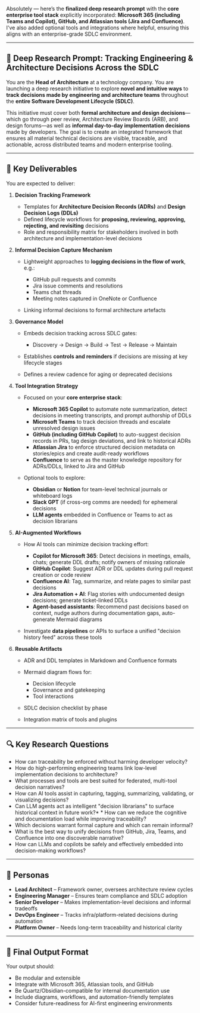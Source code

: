 Absolutely — here’s the **finalized deep research prompt** with the **core enterprise tool stack** explicitly incorporated: **Microsoft 365 (including Teams and Copilot), GitHub, and Atlassian tools (Jira and Confluence)**. I've also added optional tools and integrations where helpful, ensuring this aligns with an enterprise-grade SDLC environment.

---

## 💼 Deep Research Prompt: Tracking Engineering & Architecture Decisions Across the SDLC

You are the **Head of Architecture** at a technology company. You are launching a deep research initiative to explore **novel and intuitive ways** to **track decisions made by engineering and architecture teams** throughout the **entire Software Development Lifecycle (SDLC)**.

This initiative must cover both **formal architecture and design decisions**—which go through peer review, Architecture Review Boards (ARB), and design forums—as well as **informal day-to-day implementation decisions** made by developers. The goal is to create an integrated framework that ensures all material technical decisions are visible, traceable, and actionable, across distributed teams and modern enterprise tooling.

---

## 🎯 Key Deliverables

You are expected to deliver:

1. **Decision Tracking Framework**

   * Templates for **Architecture Decision Records (ADRs)** and **Design Decision Logs (DDLs)**
   * Defined lifecycle workflows for **proposing, reviewing, approving, rejecting, and revisiting** decisions
   * Role and responsibility matrix for stakeholders involved in both architecture and implementation-level decisions

2. **Informal Decision Capture Mechanism**

   * Lightweight approaches to **logging decisions in the flow of work**, e.g.:

     * GitHub pull requests and commits
     * Jira issue comments and resolutions
     * Teams chat threads
     * Meeting notes captured in OneNote or Confluence
   * Linking informal decisions to formal architecture artefacts

3. **Governance Model**

   * Embeds decision tracking across SDLC gates:

     * Discovery → Design → Build → Test → Release → Maintain
   * Establishes **controls and reminders** if decisions are missing at key lifecycle stages
   * Defines a review cadence for aging or deprecated decisions

4. **Tool Integration Strategy**

   * Focused on your **core enterprise stack**:

     * **Microsoft 365 Copilot** to automate note summarization, detect decisions in meeting transcripts, and prompt authorship of DDLs
     * **Microsoft Teams** to track decision threads and escalate unresolved design issues
     * **GitHub (including GitHub Copilot)** to auto-suggest decision records in PRs, tag design deviations, and link to historical ADRs
     * **Atlassian Jira** to enforce structured decision metadata on stories/epics and create audit-ready workflows
     * **Confluence** to serve as the master knowledge repository for ADRs/DDLs, linked to Jira and GitHub
   * Optional tools to explore:

     * **Obsidian** or **Notion** for team-level technical journals or whiteboard logs
     * **Slack GPT** (if cross-org comms are needed) for ephemeral decisions
     * **LLM agents** embedded in Confluence or Teams to act as decision librarians

5. **AI-Augmented Workflows**

   * How AI tools can minimize decision tracking effort:

     * **Copilot for Microsoft 365**: Detect decisions in meetings, emails, chats; generate DDL drafts; notify owners of missing rationale
     * **GitHub Copilot**: Suggest ADR or DDL updates during pull request creation or code review
     * **Confluence AI**: Tag, summarize, and relate pages to similar past decisions
     * **Jira Automation + AI**: Flag stories with undocumented design decisions; generate ticket-linked DDLs
     * **Agent-based assistants**: Recommend past decisions based on context, nudge authors during documentation gaps, auto-generate Mermaid diagrams
   * Investigate **data pipelines** or APIs to surface a unified "decision history feed" across these tools

6. **Reusable Artifacts**

   * ADR and DDL templates in Markdown and Confluence formats
   * Mermaid diagram flows for:

     * Decision lifecycle
     * Governance and gatekeeping
     * Tool interactions
   * SDLC decision checklist by phase
   * Integration matrix of tools and plugins

---

## 🔍 Key Research Questions
* How can traceability be enforced without harming developer velocity?
* How do high-performing engineering teams link low-level implementation decisions to architecture?
* What processes and tools are best suited for federated, multi-tool decision narratives?
* How can AI tools assist in capturing, tagging, summarizing, validating, or visualizing decisions?
* Can LLM agents act as intelligent "decision librarians" to surface historical context in future work?* * How can we reduce the cognitive and documentation load while improving traceability?
* Which decisions warrant formal capture and which can remain informal?
* What is the best way to unify decisions from GitHub, Jira, Teams, and Confluence into one discoverable narrative?
* How can LLMs and copilots be safely and effectively embedded into decision-making workflows?

---

## 👥 Personas

* **Lead Architect** – Framework owner, oversees architecture review cycles
* **Engineering Manager** – Ensures team compliance and SDLC adoption
* **Senior Developer** – Makes implementation-level decisions and informal tradeoffs
* **DevOps Engineer** – Tracks infra/platform-related decisions during automation
* **Platform Owner** – Needs long-term traceability and historical clarity

---

## 🧩 Final Output Format

Your output should:

* Be modular and extensible
* Integrate with Microsoft 365, Atlassian tools, and GitHub
* Be Quartz/Obsidian-compatible for internal documentation use
* Include diagrams, workflows, and automation-friendly templates
* Consider future-readiness for AI-first engineering environments

